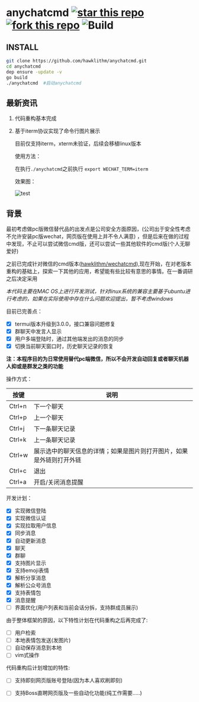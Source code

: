 # anychatcmd  [![star this repo](http://github-svg-buttons.herokuapp.com/star.svg?user=hawklithm&repo=anychatcmd&style=flat&background=1081C1)](http://github.com/hawklithm/anychatcmd) [![fork this repo](http://github-svg-buttons.herokuapp.com/fork.svg?user=hawklithm&repo=anychatcmd&style=flat&background=1081C1)](http://github.com/hawklithm/anychatcmd/fork) ![Build](https://camo.githubusercontent.com/46cb8b3469febc6cdb6fbaea2ef1517c396004e7/68747470733a2f2f7472617669732d63692e6f72672f736a77686974776f7274682f676f6c6561726e2e706e673f6272616e63683d6d6173746572)

## INSTALL

```bash
git clone https://github.com/hawklithm/anychatcmd.git
cd anychatcmd
dep ensure -update -v
go build
./anychatcmd  #启动anychatcmd
```

## 最新资讯

1. 代码重构基本完成

2. 基于iterm协议实现了命令行图片展示
    
    目前仅支持iterm，xterm未验证，后续会移植linux版本
    
    使用方法：
    
    在执行```./anychatcmd```之前执行 ```export WECHAT_TERM=iterm```
    
    效果图：
    
    ![test](https://github.com/hawklithm/anychatcmd/blob/master/test/test.png?raw=true)
    


## 背景

最初考虑做pc版微信替代品的出发点是公司安全方面原因，(公司出于安全性考虑不允许安装pc版wechat，网页版在使用上并不令人满意)
，但是后来在做的过程中发现，不止可以尝试微信cmd版，还可以尝试一些其他软件的cmd版(个人无聊爱好)

之前已完成针对微信的cmd版本([hawklithm/wechatcmd](https://github.com/hawklithm/wechatcmd)),现在开始，在对老版本重构的基础上，探索一下其他的应用，希望能有些比较有意思的事情。在一番调研之后决定采用 

*本代码主要在MAC OS上进行开发测试，针对linux系统的兼容主要基于ubuntu进行考虑的，如果在实际使用中存在什么问题欢迎提出，暂不考虑windows*

目前已完善点：

- [x] termui版本升级到3.0.0，接口兼容问题修复
- [x] 群聊天中发言人显示
- [x] 用户多端登陆时，通过其他端发出的消息的同步
- [x] 切换当前聊天窗口时，历史聊天记录的恢复

**注：本程序目的为日常使用替代pc端微信，所以不会开发自动回复或者聊天机器人抑或是群发之类的功能**


操作方式：

| 按键 | 说明 |
| --- | --- |
| Ctrl+n | 下一个聊天 |
| Ctrl+p | 上一个聊天 |
| Ctrl+j | 下一条聊天记录 |
| Ctrl+k | 上一条聊天记录 |
| Ctrl+w | 展示选中的聊天信息的详情；如果是图片则打开图片，如果是外链则打开外链 |
| Ctrl+c | 退出 |
| Ctrl+a | 开启/关闭消息提醒 |

开发计划：

- [x] 实现微信登陆
- [x] 实现微信认证
- [x] 实现拉取用户信息
- [x] 同步消息
- [x] 自动更新消息
- [x] 聊天
- [x] 群聊
- [x] 支持图片显示
- [x] 支持emoji表情
- [x] 解析分享消息
- [x] 解析公众号消息
- [x] 支持表情包
- [x] 消息提醒
- [ ] 界面优化(用户列表和当前会话分拆，支持群成员展示)

由于整体框架的原因，以下特性计划在代码重构之后再完成了:

- [ ] 用户检索
- [ ] 本地表情包发送(发图片)
- [ ] 自动保存消息到本地
- [ ] vim式操作

代码重构后计划增加的特性:

- [ ] 支持即刻网页版账号登陆(因为本人喜欢刷即刻)
- [ ] 支持Boss直聘网页版及一些自动化功能(纯工作需要.....)


